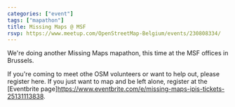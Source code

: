 ```yaml
---
categories: ["event"]
tags: ["mapathon"]
title: Missing Maps @ MSF
rsvp: https://www.meetup.com/OpenStreetMap-Belgium/events/230808334/
---
```


We're doing another Missing Maps mapathon, this time at the MSF offices in Brussels.

If you're coming to meet othe OSM volunteers or want to help out, please register here. If you just want to map and be left alone, register at the [Eventbrite page]<https://www.eventbrite.com/e/missing-maps-ipis-tickets-25131113838>.
